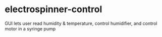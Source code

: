 # electrospinner-control
GUI lets user read humidity &amp; temperature, control humidifier, and control motor in a syringe pump
